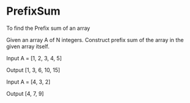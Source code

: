 # PrefixSum
To find the Prefix sum of an array

Given an array A of N integers. Construct prefix sum of the array in the given array itself.


Input
A = [1, 2, 3, 4, 5]

Output
[1, 3, 6, 10, 15]

Input
A = [4, 3, 2]

Output
[4, 7, 9]
